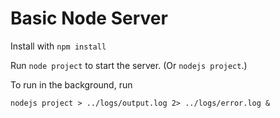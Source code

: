 # Basic Node Server
Install with `npm install`

Run `node project` to start the server. (Or `nodejs project`.)

To run in the background, run
```
nodejs project > ../logs/output.log 2> ../logs/error.log &
```